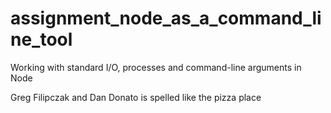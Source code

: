 # assignment_node_as_a_command_line_tool
Working with standard I/O, processes and command-line arguments in Node

Greg Filipczak and Dan Donato is spelled like the pizza place
